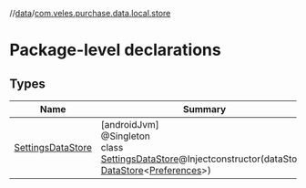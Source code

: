 //[data](../../index.md)/[com.veles.purchase.data.local.store](index.md)

# Package-level declarations

## Types

| Name | Summary |
|---|---|
| [SettingsDataStore](-settings-data-store/index.md) | [androidJvm]<br>@Singleton<br>class [SettingsDataStore](-settings-data-store/index.md)@Injectconstructor(dataStore: [DataStore](https://developer.android.com/reference/kotlin/androidx/datastore/core/DataStore.html)&lt;[Preferences](https://developer.android.com/reference/kotlin/androidx/datastore/preferences/core/Preferences.html)&gt;) |
